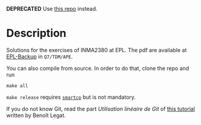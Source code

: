 **DEPRECATED** Use [this repo](https://github.com/Gp2mv3/Syntheses/) instead.

Description
===========

Solutions for the exercises of INMA2380 at EPL.
The pdf are available at [EPL-Backup](https://www.dropbox.com/sh/5a1dfg8e17bbgkw/bgVWq1icjf)
in `Q7/TDM/APE`.

You can also compile from source.
In order to do that, clone the repo and run

    make all
`make release` requires
[`smartcp`](https://github.com/blegat/smartcp)
but is not mandatory.

If you do not know Git,
read the part *Utilisation linéaire de Git* of
[this tutorial](http://sites.uclouvain.be/SystInfo/notes/Outils/html/git.html)
written by Benoît Legat.
